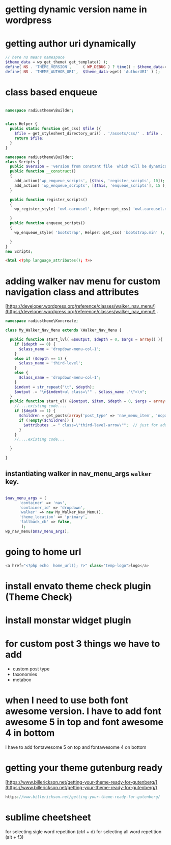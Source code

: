 # getting dynamic version name in wordpress
# getting author uri dynamically


~~~php
// here ns means namespace
$theme_data = wp_get_theme( get_template() );
define( NS . 'THEME_VERSION',     ( WP_DEBUG ) ? time() : $theme_data->get( 'Version' ) );
define( NS . 'THEME_AUTHOR_URI',  $theme_data->get( 'AuthorURI' ) );
~~~

# class based enqueue

~~~php

namespace radiustheme\Builder;


class Helper {
  public static function get_css( $file ){
    $file = get_stylesheet_directory_uri() . '/assets/css/' . $file . '.css';
    return $file;
  }
}

~~~


~~~php
namespace radiustheme\Builder;
class Scripts {
  public $version = 'version from constant file  which will be dynamically ';
  public function __construct()
  {
    add_action('wp_enqueue_scripts', [$this, 'register_scripts', 10]);
    add_action( 'wp_enqueue_scripts', [$this, 'enqueue_scripts'], 15 );
  }

  public function register_scripts()
  {
    wp_register_style( 'owl-carousel', Helper::get_css( 'owl.carousel.min' ), array(), $this->version );

  }
  public function enqueue_scripts()
  {
    wp_enqueue_style( 'bootstrap', Helper::get_css( 'bootstrap.min' ), array(), $this->version );

  }
}
new Scripts;
~~~


~~~md
<html <?php language_attributes(); ?>>
~~~

# adding walker nav menu for custom navigation class and attributes

[https://developer.wordpress.org/reference/classes/walker_nav_menu/](https://developer.wordpress.org/reference/classes/walker_nav_menu/) .

~~~php
namespace radiustheme\Koncreate;

class My_Walker_Nav_Menu extends \Walker_Nav_Menu {

  public function start_lvl( &$output, $depth = 0, $args = array() ){
    if ($depth == 0) {
      $class_name = 'dropdown-menu-col-1';
    }
    else if ($depth == 1) {
      $class_name = 'third-level';
    }
    else {
      $class_name = 'dropdown-menu-col-1';
    }
    $indent = str_repeat("\t", $depth);
    $output .= "\n$indent<ul class=\"" . $class_name ."\">\n";
  }
  public function start_el( &$output, $item, $depth = 0, $args = array(), $id = 0 ) {
    //....existing code....
    if ($depth == 1) {
      $children = get_posts(array('post_type' => 'nav_menu_item', 'nopaging' => true, 'numberposts' => 1, 'meta_key' => '_menu_item_menu_item_parent', 'meta_value' => $item->ID));
      if (!empty($children)) {
        $attributes .= " class=\"third-level-arrow\"";  // just for adding this I have added this
      }
    }
    //....existing code...

  }

}

~~~

## instantiating walker in nav_menu_args `walker` key.

~~~php

$nav_menu_args = [
      'container' => 'nav',
      'container_id' => 'dropdown',
      'walker' => new My_Walker_Nav_Menu(),
      'theme_location' => 'primary',
      'fallback_cb' => false,
       ];
wp_nav_menu($nav_menu_args);
~~~


# going to home url

~~~php
<a href="<?php echo  home_url(); ?>" class="temp-logo">logo</a>
~~~

# install envato theme check plugin (Theme Check)
# install monstar widget plugin

# for custom post 3 things we have to add
* custom post type
* taxonomies
* metabox

# when I need to use both font awesome version. I have to add font awesome 5 in top and font awesome 4 in bottom
I have to add fontawesome 5 on top
and fontawesome 4 on bottom

# getting your theme gutenburg ready
[https://www.billerickson.net/getting-your-theme-ready-for-gutenberg/](https://www.billerickson.net/getting-your-theme-ready-for-gutenberg/)
~~~php
https://www.billerickson.net/getting-your-theme-ready-for-gutenberg/
~~~

# sublime cheetsheet
for selecting sigle word repetition (ctrl + d)
for selecting all word repetition (alt + f3)




